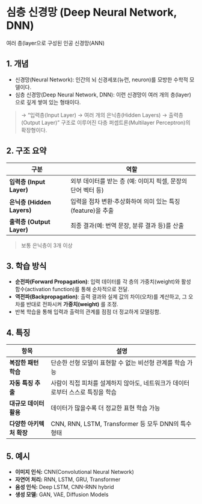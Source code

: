 # 심층 신경망 (Deep Neural Network, DNN)

여러 층(layer으로 구성된 인공 신경망(ANN)

## 1. 개념

- 신경망(Neural Network): 인간의 뇌 신경세포(뉴런, neuron)를 모방한 수학적 모델이다.
- 심층 신경망(Deep Neural Network, DNN): 이런 신경망이 여러 개의 층(layer)으로 깊게 쌓여 있는 형태이다.
> → “입력층(Input Layer) → 여러 개의 은닉층(Hidden Layers) → 출력층(Output Layer)” 구조로 이루어진 다층 퍼셉트론(Multilayer Perceptron)의 확장형이다.


## 2. 구조 요약

| 구분                      | 역할                                    |
| ----------------------- | ------------------------------------- |
| **입력층 (Input Layer)**   | 외부 데이터를 받는 층 (예: 이미지 픽셀, 문장의 단어 벡터 등) |
| **은닉층 (Hidden Layers)** | 입력을 점차 변환·추상화하여 의미 있는 특징(feature)을 추출 |
| **출력층 (Output Layer)**  | 최종 결과(예: 번역 문장, 분류 결과 등)를 산출          |
> 보통 은닉층이 3개 이상

## 3. 학습 방식

- **순전파(Forward Propagation)**: 입력 데이터를 각 층의 가중치(weight)와 활성 함수(activation function)를 통해 순차적으로 전달.
- **역전파(Backpropagation)**: 출력 결과와 실제 값의 차이(오차)를 계산하고, 그 오차를 반대로 전파시켜 **가중치(weight)** 를 조정.
- 반복 학습을 통해 입력과 출력의 관계를 점점 더 정교하게 모델링함.

## 4. 특징

|항목|설명|
|---|---|
|**복잡한 패턴 학습**|단순한 선형 모델이 표현할 수 없는 비선형 관계를 학습 가능|
|**자동 특징 추출**|사람이 직접 피처를 설계하지 않아도, 네트워크가 데이터로부터 스스로 특징을 학습|
|**대규모 데이터 활용**|데이터가 많을수록 더 정교한 표현 학습 가능|
|**다양한 아키텍처 확장**|CNN, RNN, LSTM, Transformer 등 모두 DNN의 특수 형태|

## 5. 예시

- **이미지 인식:** CNN(Convolutional Neural Network)
- **자연어 처리:** RNN, LSTM, GRU, Transformer
- **음성 인식:** Deep LSTM, CNN-RNN hybrid
- **생성 모델:** GAN, VAE, Diffusion Models